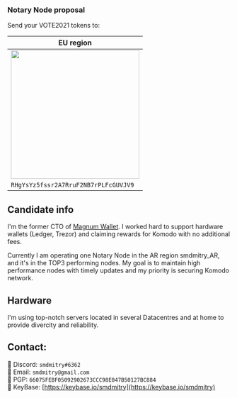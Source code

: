 ### Notary Node proposal ###

Send your VOTE2021 tokens to:

| EU region |
| ------ |
| [<img src="https://raw.githubusercontent.com/KomodoPlatform/NotaryNodes/master/season5/candidates/smdmitry/RHgYsYz5fssr2A7RruF2NB7rPLFcGUVJV9.png" width="290"/>](https://raw.githubusercontent.com/KomodoPlatform/NotaryNodes/master/season5/candidates/smdmitry/RHgYsYz5fssr2A7RruF2NB7rPLFcGUVJV9.png) |
| ```RHgYsYz5fssr2A7RruF2NB7rPLFcGUVJV9``` |

## Candidate info

I'm the former CTO of [Magnum Wallet](https://magnumwallet.co).
I worked hard to support hardware wallets (Ledger, Trezor) and claiming rewards for Komodo with no additional fees.

Currently I am operating one Notary Node in the AR region smdmitry_AR, and it's in the TOP3 performing nodes.
My goal is to maintain high performance nodes with timely updates and my priority is securing Komodo network.

## Hardware

I'm using top-notch servers located in several Datacentres and at home to provide divercity and reliability.

## Contact:
:iphone: Discord: `smdmitry#6362`<br>
:e-mail: Email: `smdmitry@gmail.com`<br>
:key: PGP: `66075FEBF05092902673CCC98E047B50127BC884`<br>
:key: KeyBase: [https://keybase.io/smdmitry](https://keybase.io/smdmitry)
